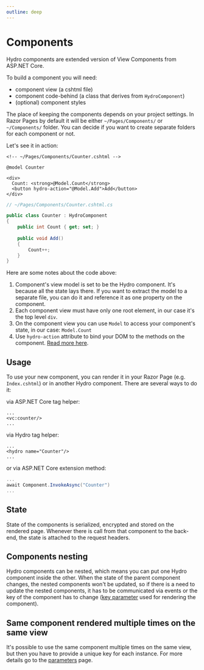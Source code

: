 ```yaml
---
outline: deep
---
```


# Components

Hydro components are extended version of View Components from ASP.NET Core.

To build a component you will need:
- component view (a cshtml file)
- component code-behind (a class that derives from `HydroComponent`)
- (optional) component styles

The place of keeping the components depends on your project settings. In Razor Pages by default it will be either `~/Pages/Components/` or `~/Components/` folder. You can decide if you want to create separate folders for each component or not.

Let's see it in action:
```razor
<!-- ~/Pages/Components/Counter.cshtml -->

@model Counter

<div>
  Count: <strong>@Model.Count</strong>
  <button hydro-action="@Model.Add">Add</button>
</div>
```

```c#
// ~/Pages/Components/Counter.cshtml.cs

public class Counter : HydroComponent
{
    public int Count { get; set; }
    
    public void Add()
    {
        Count++;
    }
}
```

Here are some notes about the code above:
1. Component's view model is set to be the Hydro component. It's because all the state lays there. If you want to extract the model to a separate file, you can do it and reference it as one property on the component.
2. Each component view must have only one root element, in our case it's the top level `div`.
3. On the component view you can use `Model` to access your component's state, in our case: `Model.Count`
4. Use `hydro-action` attribute to bind your DOM to the methods on the component. [Read more here](actions).

## Usage

To use your new component, you can render it in your Razor Page (e.g. `Index.cshtml`) or in another Hydro component. There are several ways to do it:

via ASP.NET Core tag helper:
```razor
...
<vc:counter/>
...
```

via Hydro tag helper:
```razor
...
<hydro name="Counter"/>
...
```

or via ASP.NET Core extension method:
```c#
...
await Component.InvokeAsync("Counter")
...
```

## State

State of the components is serialized, encrypted and stored on the rendered page. Whenever there is call from that component to the back-end, the state is attached to the request headers.

## Components nesting

Hydro components can be nested, which means you can put one Hydro component inside the other. When the state of the parent component changes, the nested components won't be updated, so if there is a need to update the nested components, it has to be communicated via events or the key of the component has to change ([key parameter](/features/parameters#key) used for rendering the component).

## Same component rendered multiple times on the same view

It's possible to use the same component multiple times on the same view, but then you have to provide a unique key for each instance. For more details go to the [parameters](/features/parameters#key) page.